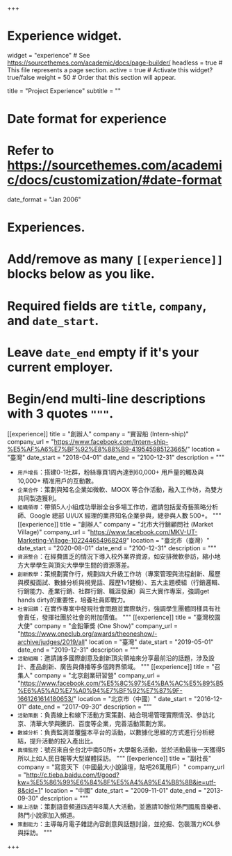 +++
# Experience widget.
widget = "experience"  # See https://sourcethemes.com/academic/docs/page-builder/
headless = true  # This file represents a page section.
active = true  # Activate this widget? true/false
weight = 50  # Order that this section will appear.

title = "Project Experience"
subtitle = ""

# Date format for experience
#   Refer to https://sourcethemes.com/academic/docs/customization/#date-format
date_format = "Jan 2006"

# Experiences.
#   Add/remove as many `[[experience]]` blocks below as you like.
#   Required fields are `title`, `company`, and `date_start`.
#   Leave `date_end` empty if it's your current employer.
#   Begin/end multi-line descriptions with 3 quotes `"""`.
[[experience]]
  title = "創辦人"
  company = "實習船 (Intern-ship)"
  company_url = "https://www.facebook.com/Intern-ship-%E5%AF%A6%E7%BF%92%E8%88%B9-419545985123665/"
  location = "臺灣"
  date_start = "2018-04-01"
  date_end = "2100-12-31"
  description = """
  * `用戶增長`：搭建0-1社群，粉絲專頁1周內達到60,000+ 用戶量的觸及與10,000+ 精准用戶的互動數。
  * `企業合作`：策劃與知名企業如微軟、MOOX 等合作活動，融入工作坊，為雙方共同製造獲利。
  * `組織領導`：帶領5人小組成功舉辦全台多場工作坊，邀請包括愛奇藝策略分析師、Google 總部 UI/UX 經理的業界知名企業參與，總參與人數 500+。
  """
[[experience]]
  title = "創辦人"
  company = "北市大行銷顧問社 (Market Village)"
  company_url = "https://www.facebook.com/MKV-UT-Marketing-Village-102244654968249"
  location = "臺北市（臺灣）"
  date_start = "2020-08-01"
  date_end = "2100-12-31"
  description = """
  * `資源整合`：在經費匱乏的情況下導入校外業界資源，如安排微軟參訪，縮小地方大學學生與頂尖大學學生間的資源落差。
  * `創新教學`：策規劃實作行，規劃四大升級工作坊（專案管理與流程創新、履歷與模擬面試、數據分析與視覺話、履歷1v1健檢）、五大主題模組（行銷邏輯、行銷能力、產業行銷、社群行銷、職涯發展）與三大實作專案，強調get hands dirty的重要性，培養社員即戰力。
  * `社會回饋`：在實作專案中發現社會問題並實際執行，強調學生團體同樣具有社會責任，發揮社團於社會的附加價值。
  """
[[experience]]
  title = "臺灣校園大使"
  company = "金鉛筆獎 (One Show)"
  company_url = "https://www.oneclub.org/awards/theoneshow/-archive/judges/2019/all"
  location = "臺灣"
  date_start = "2019-05-01"
  date_end = "2019-12-31"
  description = """
  * `活動組織`：邀請諸多國際創意及創新頂尖領袖來分享最前沿的話題，涉及設計、產品創新、廣告與傳播等多個跨界領域。
  """
[[experience]]
  title = "召集人"
  company = "北京創業研習營"
  company_url = "https://www.facebook.com/%E5%8C%97%E4%BA%AC%E5%89%B5%E6%A5%AD%E7%A0%94%E7%BF%92%E7%87%9F-1661261614180653/"
  location = "北京市（中國）"
  date_start = "2016-12-01"
  date_end = "2017-09-30"
  description = """
  * `活動策劃`：負責線上和線下活動方案策劃、結合現場管理實際情況、參訪北京、清華大學與騰訊、百度等企業，完善活動策劃方案。
  * `數據分析`：負責監測並覆盤本平台的活動，以數據化思維的方式進行分析總結，提升活動的投入產出比。
  * `輿情監控`：號召來自全台北中南50所+ 大學報名活動，並於活動最後一天獲得5所以上如人民日報等大型媒體採訪。
  """
[[experience]]
  title = "副社長"
  company = "寫意天下（中國最大小說論壇，貼吧26萬用戶）"
  company_url = "http://c.tieba.baidu.com/f/good?kw=%E5%86%99%E6%84%8F%E5%A4%A9%E4%B8%8B&ie=utf-8&cid=1"
  location = "中國"
  date_start = "2009-11-01"
  date_end = "2013-09-30"
  description = """
  * `線上活動`：策劃語音頻道四週年8萬人大活動，並邀請10餘位熱門國風音樂者、熱門小說家加入頻道。
  * `策劃能力`：主導每月電子雜誌內容創意與話題討論，並挖掘、包裝潛力KOL參與採訪。
  """


+++
